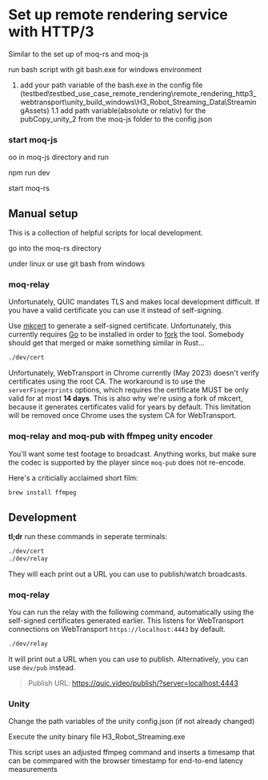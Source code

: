 # Set up remote rendering service with HTTP/3

Similar to the set up of moq-rs and moq-js

run bash script with git bash.exe for windows environment


1. add your path variable of the bash.exe in the config file (testbed\testbed_use_case_remote_rendering\remote_rendering_http3_webtransport\unity_build_windows\H3_Robot_Streaming_Data\StreamingAssets)
1.1 add path variable(absolute or relativ) for the pubCopy_unity_2 from the moq-js folder to the config.json 


### start moq-js 

oo in moq-js directory and run 

npm run dev




 start moq-rs


## Manual setup

This is a collection of helpful scripts for local development.

go into the moq-rs directory 


under linux or use git bash from windows

### moq-relay

Unfortunately, QUIC mandates TLS and makes local development difficult.
If you have a valid certificate you can use it instead of self-signing.

Use [mkcert](https://github.com/FiloSottile/mkcert) to generate a self-signed certificate.
Unfortunately, this currently requires [Go](https://golang.org/) to be installed in order to [fork](https://github.com/FiloSottile/mkcert/pull/513) the tool.
Somebody should get that merged or make something similar in Rust...

```bash
./dev/cert
```

Unfortunately, WebTransport in Chrome currently (May 2023) doesn't verify certificates using the root CA.
The workaround is to use the `serverFingerprints` options, which requires the certificate MUST be only valid for at most **14 days**.
This is also why we're using a fork of mkcert, because it generates certificates valid for years by default.
This limitation will be removed once Chrome uses the system CA for WebTransport.

### moq-relay and moq-pub with ffmpeg unity encoder

You'll want some test footage to broadcast.
Anything works, but make sure the codec is supported by the player since `moq-pub` does not re-encode.

Here's a criticially acclaimed short film:



```bash
brew install ffmpeg
```


## Development

**tl;dr** run these commands in seperate terminals:

```bash
./dev/cert
./dev/relay
```

They will each print out a URL you can use to publish/watch broadcasts.

### moq-relay

You can run the relay with the following command, automatically using the self-signed certificates generated earlier.
This listens for WebTransport connections on WebTransport `https://localhost:4443` by default.

```bash
./dev/relay
```

It will print out a URL when you can use to publish. Alternatively, you can use `dev/pub` instead.

> Publish URL: https://quic.video/publish/?server=localhost:4443






### Unity

Change the path variables of the unity config.json (if not already changed)

Execute the unity binary file H3_Robot_Streaming.exe

This script uses an adjusted ffmpeg command and inserts a timesamp that can be commpared with the browser timestamp for end-to-end latency measurements
